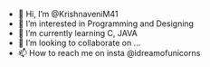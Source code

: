 - 👋 Hi, I’m @KrishnaveniM41
- 👀 I’m interested in Programming and Designing
- 🌱 I’m currently learning C, JAVA
- 💞️ I’m looking to collaborate on ...
- 📫 How to reach me on insta @idreamofunicorns
                         

<!---
KrishnaveniM41/KrishnaveniM41 is a ✨ special ✨ repository because its `README.md` (this file) appears on your GitHub profile.
You can click the Preview link to take a look at your changes.
--->
